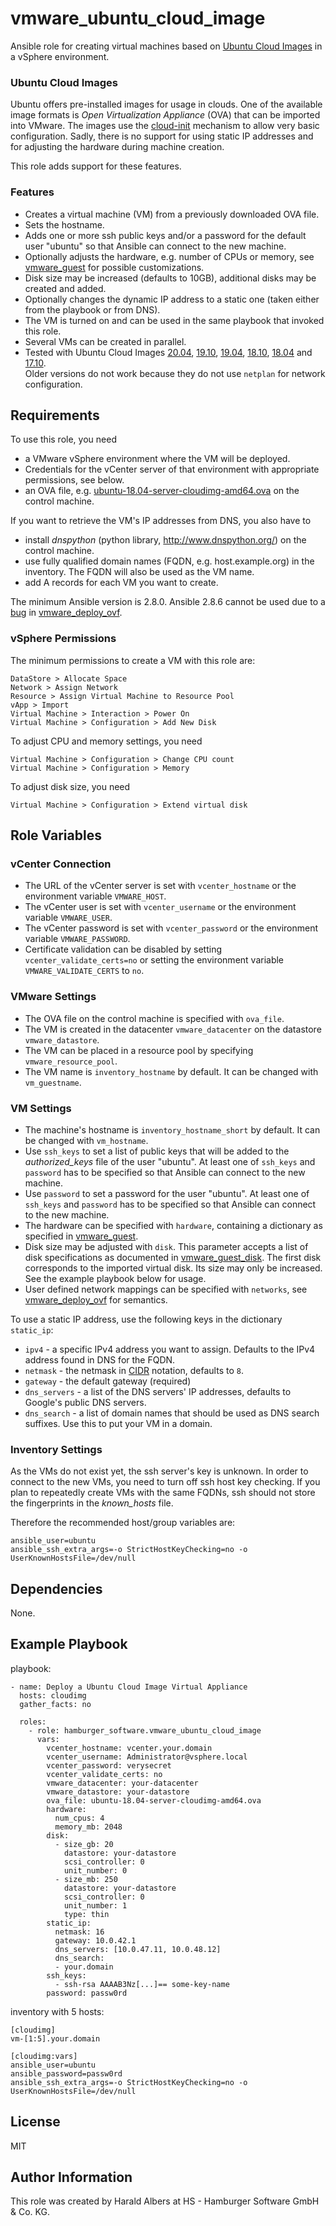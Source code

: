 vmware_ubuntu_cloud_image
=========================

Ansible role for creating virtual machines based on [Ubuntu Cloud Images](https://cloud-images.ubuntu.com/) in a vSphere environment.

### Ubuntu Cloud Images

Ubuntu offers pre-installed images for usage in clouds. 
One of the available image formats is _Open Virtualization Appliance_ (OVA) that can be imported into VMware.
The images use the [cloud-init](https://cloudinit.readthedocs.io/en/latest/index.html) mechanism to allow very basic configuration.
Sadly, there is no support for using static IP addresses and for adjusting the hardware during machine creation.

This role adds support for these features.

### Features

- Creates a virtual machine (VM) from a previously downloaded OVA file.
- Sets the hostname.
- Adds one or more ssh public keys and/or a password for the default user "ubuntu" so that Ansible can connect to the new machine.
- Optionally adjusts the hardware, e.g. number of CPUs or memory, see [vmware_guest](https://docs.ansible.com/ansible/latest/modules/vmware_guest_module.html#parameters) for possible customizations.
- Disk size may be increased (defaults to 10GB), additional disks may be created and added.
- Optionally changes the dynamic IP address to a static one (taken either from the playbook or from DNS).
- The VM is turned on and can be used in the same playbook that invoked this role.
- Several VMs can be created in parallel.
- Tested with Ubuntu Cloud Images [20.04](https://cloud-images.ubuntu.com/releases/focal/release-20200428/ubuntu-20.04-server-cloudimg-amd64.ova), [19.10](https://cloud-images.ubuntu.com/releases/eoan/release-20191023/ubuntu-19.10-server-cloudimg-amd64.ova), [19.04](https://cloud-images.ubuntu.com/releases/19.04/release-20191022/ubuntu-19.04-server-cloudimg-amd64.ova), [18.10](https://cloud-images.ubuntu.com/releases/18.10/release-20190628/ubuntu-18.10-server-cloudimg-amd64.ova), [18.04](https://cloud-images.ubuntu.com/releases/18.04/release-20191021/ubuntu-18.04-server-cloudimg-amd64.ova) and [17.10](http://cloud-images-archive.ubuntu.com/releases/artful/release-20180706/ubuntu-17.10-server-cloudimg-amd64.ova).  
  Older versions do not work because they do not use `netplan` for network configuration.

Requirements
------------

To use this role, you need

- a VMware vSphere environment where the VM will be deployed.
- Credentials for the vCenter server of that environment with appropriate permissions, see below.
- an OVA file, e.g. [ubuntu-18.04-server-cloudimg-amd64.ova](https://cloud-images.ubuntu.com/releases/18.04/release/ubuntu-18.04-server-cloudimg-amd64.ova) on the control machine.

If you want to retrieve the VM's IP addresses from DNS, you also have to 

- install _dnspython_ (python library, http://www.dnspython.org/) on the control machine.
- use fully qualified domain names (FQDN, e.g. host.example.org) in the inventory.
  The FQDN will also be used as the VM name.
- add A records for each VM you want to create.

The minimum Ansible version is 2.8.0.
Ansible 2.8.6 cannot be used due to a [bug](https://github.com/ansible/ansible/pull/64011) in [vmware_deploy_ovf](https://docs.ansible.com/ansible/latest/modules/vmware_deploy_ovf_module).

### vSphere Permissions

The minimum permissions to create a VM with this role are:

    DataStore > Allocate Space
    Network > Assign Network
    Resource > Assign Virtual Machine to Resource Pool
    vApp > Import
    Virtual Machine > Interaction > Power On
    Virtual Machine > Configuration > Add New Disk

To adjust CPU and memory settings, you need

    Virtual Machine > Configuration > Change CPU count
    Virtual Machine > Configuration > Memory

To adjust disk size, you need

    Virtual Machine > Configuration > Extend virtual disk


Role Variables
--------------

### vCenter Connection

- The URL of the vCenter server is set with `vcenter_hostname` or the environment variable `VMWARE_HOST`.
- The vCenter user is set with `vcenter_username` or the environment variable `VMWARE_USER`.
- The vCenter password is set with `vcenter_password` or the environment variable `VMWARE_PASSWORD`.
- Certificate validation can be disabled by setting `vcenter_validate_certs=no` or setting the environment variable
 `VMWARE_VALIDATE_CERTS` to `no`.

### VMware Settings

- The OVA file on the control machine is specified with `ova_file`.
- The VM is created in the datacenter `vmware_datacenter` on the datastore `vmware_datastore`.
- The VM can be placed in a resource pool by specifying `vmware_resource_pool`.
- The VM name is `inventory_hostname` by default. It can be changed with `vm_guestname`.

### VM Settings

- The machine's hostname is `inventory_hostname_short` by default. It can be changed with `vm_hostname`.
- Use `ssh_keys` to set a list of public keys that will be added to the *authorized_keys* file of the user "ubuntu".
  At least one of `ssh_keys` and `password` has to be specified so that Ansible can connect to the new machine.
- Use `password` to set a password for the user "ubuntu".
  At least one of `ssh_keys` and `password` has to be specified so that Ansible can connect to the new machine.
- The hardware can be specified with `hardware`, containing a dictionary as specified in [vmware_guest](https://docs.ansible.com/ansible/latest/modules/vmware_guest_module.html#parameters).
- Disk size may be adjusted with `disk`. This parameter accepts a list of disk specifications as documented in [vmware_guest_disk](https://docs.ansible.com/ansible/latest/modules/vmware_guest_disk_module.html#parameters).
  The first disk corresponds to the imported virtual disk. Its size may only be increased.
  See the example playbook below for usage.
- User defined network mappings can be specified with `networks`, see [vmware_deploy_ovf](https://docs.ansible.com/ansible/latest/modules/vmware_deploy_ovf_module.html#parameters) for semantics.

To use a static IP address, use the following keys in the dictionary `static_ip`:
- `ipv4` - a specific IPv4 address you want to assign. Defaults to the IPv4 address found in DNS for the FQDN.
- `netmask` - the netmask in [CIDR](https://en.wikipedia.org/wiki/Classless_Inter-Domain_Routing) notation, defaults to `8`.
- `gateway` - the default gateway (required)
- `dns_servers` - a list of the DNS servers' IP addresses, defaults to Google's public DNS servers.
- `dns_search` - a list of domain names that should be used as DNS search suffixes.
   Use this to put your VM in a domain. 

### Inventory Settings

As the VMs do not exist yet, the ssh server's key is unknown.
In order to connect to the new VMs, you need to turn off ssh host key checking.
If you plan to repeatedly create VMs with the same FQDNs, ssh should not store the fingerprints in the _known_hosts_ file.

Therefore the recommended host/group variables are:

    ansible_user=ubuntu
    ansible_ssh_extra_args=-o StrictHostKeyChecking=no -o UserKnownHostsFile=/dev/null

Dependencies
------------

None.

Example Playbook
----------------

playbook:

    - name: Deploy a Ubuntu Cloud Image Virtual Appliance
      hosts: cloudimg
      gather_facts: no
    
      roles:
        - role: hamburger_software.vmware_ubuntu_cloud_image
          vars:
            vcenter_hostname: vcenter.your.domain
            vcenter_username: Administrator@vsphere.local
            vcenter_password: verysecret
            vcenter_validate_certs: no
            vmware_datacenter: your-datacenter
            vmware_datastore: your-datastore
            ova_file: ubuntu-18.04-server-cloudimg-amd64.ova
            hardware:
              num_cpus: 4
              memory_mb: 2048
            disk:
              - size_gb: 20
                datastore: your-datastore
                scsi_controller: 0
                unit_number: 0
              - size_mb: 250
                datastore: your-datastore
                scsi_controller: 0
                unit_number: 1
                type: thin
            static_ip:
              netmask: 16
              gateway: 10.0.42.1
              dns_servers: [10.0.47.11, 10.0.48.12]
              dns_search:
              - your.domain
            ssh_keys:
              - ssh-rsa AAAAB3Nz[...]== some-key-name
            password: passw0rd

inventory with 5 hosts:

    [cloudimg]
    vm-[1:5].your.domain
    
    [cloudimg:vars]
    ansible_user=ubuntu
    ansible_password=passw0rd
    ansible_ssh_extra_args=-o StrictHostKeyChecking=no -o UserKnownHostsFile=/dev/null

License
-------

MIT

Author Information
------------------
This role was created by Harald Albers at HS - Hamburger Software GmbH & Co. KG.

